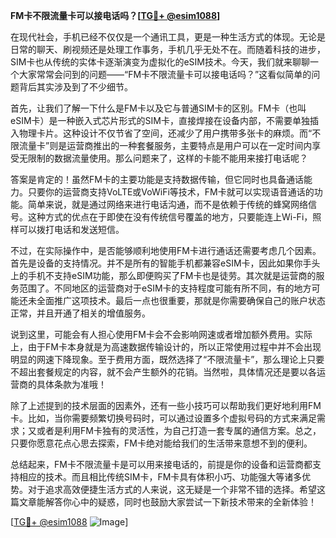 **FM卡不限流量卡可以接电话吗？[[TG💪+ @esim1088](https://t.me/s/esim1088)]**

在现代社会，手机已经不仅仅是一个通讯工具，更是一种生活方式的体现。无论是日常的聊天、刷视频还是处理工作事务，手机几乎无处不在。而随着科技的进步，SIM卡也从传统的实体卡逐渐演变为虚拟化的eSIM技术。今天，我们就来聊聊一个大家常常会问到的问题——“FM卡不限流量卡可以接电话吗？”这看似简单的问题背后其实涉及到了不少细节。

首先，让我们了解一下什么是FM卡以及它与普通SIM卡的区别。FM卡（也叫eSIM卡）是一种嵌入式芯片形式的SIM卡，直接焊接在设备内部，不需要单独插入物理卡片。这种设计不仅节省了空间，还减少了用户携带多张卡的麻烦。而“不限流量卡”则是运营商推出的一种套餐服务，主要特点是用户可以在一定时间内享受无限制的数据流量使用。那么问题来了，这样的卡能不能用来接打电话呢？

答案是肯定的！虽然FM卡的主要功能是支持数据传输，但它同时也具备通话能力。只要你的运营商支持VoLTE或VoWiFi等技术，FM卡就可以实现语音通话的功能。简单来说，就是通过网络来进行电话沟通，而不是依赖于传统的蜂窝网络信号。这种方式的优点在于即使在没有传统信号覆盖的地方，只要能连上Wi-Fi，照样可以拨打电话和发送短信。

不过，在实际操作中，是否能够顺利地使用FM卡进行通话还需要考虑几个因素。首先是设备的支持情况。并不是所有的智能手机都兼容eSIM卡，因此如果你手头上的手机不支持eSIM功能，那么即便购买了FM卡也是徒劳。其次就是运营商的服务范围了。不同地区的运营商对于eSIM卡的支持程度可能有所不同，有的地方可能还未全面推广这项技术。最后一点也很重要，那就是你需要确保自己的账户状态正常，并且开通了相关的增值服务。

说到这里，可能会有人担心使用FM卡会不会影响网速或者增加额外费用。实际上，由于FM卡本身就是为高速数据传输设计的，所以正常使用过程中并不会出现明显的网速下降现象。至于费用方面，既然选择了“不限流量卡”，那么理论上只要不超出套餐规定的内容，就不会产生额外的花销。当然啦，具体情况还是要以各运营商的具体条款为准哦！

除了上述提到的技术层面的因素外，还有一些小技巧可以帮助我们更好地利用FM卡。比如，当你需要频繁切换号码时，可以通过设置多个虚拟号码的方式来满足需求；又或者是利用FM卡独有的灵活性，为自己打造一套专属的通信方案。总之，只要你愿意花点心思去探索，FM卡绝对能给我们的生活带来意想不到的便利。

总结起来，FM卡不限流量卡是可以用来接电话的，前提是你的设备和运营商都支持相应的技术。而且相比传统SIM卡，FM卡具有体积小巧、功能强大等诸多优势。对于追求高效便捷生活方式的人来说，这无疑是一个非常不错的选择。希望这篇文章能解答你心中的疑惑，同时也鼓励大家尝试一下新技术带来的全新体验！

[[TG💪+ @esim1088](https://t.me/s/esim1088) ![Image](https://i.postimg.cc/4NQfJmqS/Snipaste-2025-05-13-00-14-12.png)]